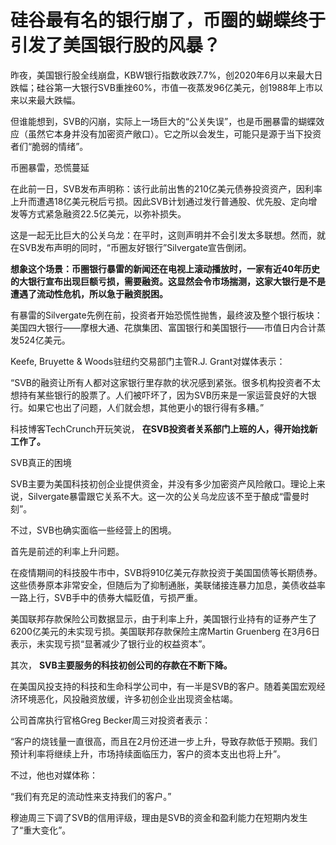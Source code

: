# 硅谷最有名的银行崩了，币圈的蝴蝶终于引发了美国银行股的风暴？

昨夜，美国银行股全线崩盘，KBW银行指数收跌7.7%，创2020年6月以来最大日跌幅；硅谷第一大银行SVB重挫60%，市值一夜蒸发96亿美元，创1988年上市以来以来最大跌幅。

但谁能想到，SVB的闪崩，实际上一场巨大的“公关失误”，也是币圈暴雷的蝴蝶效应（虽然它本身并没有加密资产敞口）。它之所以会发生，可能只是源于当下投资者们“脆弱的情绪”。

币圈暴雷，恐慌蔓延

在此前一日，SVB发布声明称：该行此前出售的210亿美元债券投资资产，因利率上升而遭遇18亿美元税后亏损。因此SVB计划通过发行普通股、优先股、定向增发等方式紧急融资22.5亿美元，以弥补损失。

这是一起无比巨大的公关乌龙：在平时，这则声明并不会引发太多联想。然而，就在SVB发布声明的同时，“币圈友好银行”Silvergate宣告倒闭。

**想象这个场景：币圈银行暴雷的新闻还在电视上滚动播放时，一家有近40年历史的大银行宣布出现巨额亏损，需要融资。这显然会令市场揣测，这家大银行是不是遭遇了流动性危机，所以急于融资脱困。**

有暴雷的Silvergate先例在前，投资者开始恐慌性抛售，最终波及整个银行板块：美国四大银行——摩根大通、花旗集团、富国银行和美国银行——市值日内合计蒸发524亿美元。

Keefe, Bruyette & Woods驻纽约交易部门主管R.J. Grant对媒体表示：

“SVB的融资让所有人都对这家银行里存款的状况感到紧张。很多机构投资者不太想持有某些银行的股票了。人们被吓坏了，因为SVB历来是一家运营良好的大银行。如果它也出了问题，人们就会想，其他更小的银行得有多糟。”

科技博客TechCrunch开玩笑说， **在SVB投资者关系部门上班的人，得开始找新工作了。**

SVB真正的困境

SVB主要为美国科技初创企业提供资金，并没有多少加密资产风险敞口。理论上来说，Silvergate暴雷跟它关系不大。这一次的公关乌龙应该不至于酿成“雷曼时刻”。

不过，SVB也确实面临一些经营上的困境。

首先是前述的利率上升问题。

在疫情期间的科技股牛市中，SVB将910亿美元存款投资于美国国债等长期债券。这些债券原本非常安全，但随后为了抑制通胀，美联储接连暴力加息，美债收益率一路上行，SVB手中的债券大幅贬值，亏损严重。

美国联邦存款保险公司数据显示，由于利率上升，美国银行业持有的证券产生了6200亿美元的未实现亏损。美国联邦存款保险主席Martin Gruenberg
在3月6日表示，未实现亏损“显著减少了银行业的权益资本”。

其次， **SVB主要服务的科技初创公司的存款在不断下降。**

在美国风投支持的科技和生命科学公司中，有一半是SVB的客户。随着美国宏观经济环境恶化，风投融资放缓，许多初创企业出现资金枯竭。

公司首席执行官格Greg Becker周三对投资者表示：

“客户的烧钱量一直很高，而且在2月份还进一步上升，导致存款低于预期。我们预计利率将继续上升，市场持续面临压力，客户的资本支出也将上升”。

不过，他也对媒体称：

“我们有充足的流动性来支持我们的客户。”

穆迪周三下调了SVB的信用评级，理由是SVB的资金和盈利能力在短期内发生了“重大变化”。

